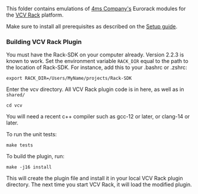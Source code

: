 This folder contains emulations of [4ms Company's](https://4mscompany.com/) Eurorack modules for the [VCV Rack](https://vcvrack.com/) platform.

Make sure to install all prerequisites as described on the [Setup guide](../docs/Setup.md).

### Building VCV Rack Plugin

You must have the Rack-SDK on your computer already. Version 2.2.3 is known to
work. Set the environment variable `RACK_DIR` equal to the path to the
location of Rack-SDK. For instance, add this to your .bashrc or .zshrc:

```
export RACK_DIR=/Users/MyName/projects/Rack-SDK
```

Enter the vcv directory. All VCV Rack plugin code is in here, as well as in
`shared/`

```
cd vcv
```

You will need a recent c++ compiler such as gcc-12 or later, or clang-14 or later.

To run the unit tests:

```
make tests
```

To build the plugin, run:

```
make -j16 install
```

This will create the plugin file and install it in your local VCV Rack plugin
directory. The next time you start VCV Rack, it will load the modified plugin.
